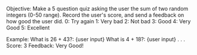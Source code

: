 Objective:
Make a 5 question quiz asking the user the sum of two random integers (0-50 range).
Record the user's score, and send a feedback on how good the user did.
0: Try again
1: Very bad
2: Not bad
3: Good
4: Very Good
5: Excellent

Example:
What is 26 + 43?: {user input}
What is 4 + 18?: {user input}
.
.
.
Score: 3
Feedback: Very Good!
